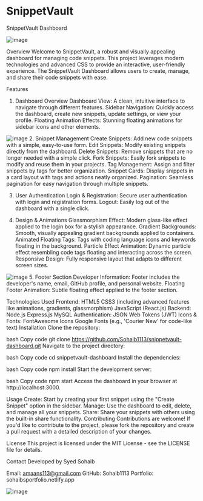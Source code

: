 # SnippetVault
SnippetVault Dashboard
 <!-- Replace with your logo URL -->
![image](https://github.com/user-attachments/assets/c9c7d6d0-0ae0-497e-abda-bec6a16317f0)

Overview
Welcome to SnippetVault, a robust and visually appealing dashboard for managing code snippets. This project leverages modern technologies and advanced CSS to provide an interactive, user-friendly experience. The SnippetVault Dashboard allows users to create, manage, and share their code snippets with ease.

Features
1. Dashboard Overview
Dashboard View: A clean, intuitive interface to navigate through different features.
Sidebar Navigation: Quickly access the dashboard, create new snippets, update settings, or view your profile.
Floating Animation Effects: Stunning floating animations for sidebar icons and other elements.
 <!-- Replace with your screenshot URL -->
![image](https://github.com/user-attachments/assets/abb2672b-e01f-42a0-b39b-087c5e87177d)
2. Snippet Management
Create Snippets: Add new code snippets with a simple, easy-to-use form.
Edit Snippets: Modify existing snippets directly from the dashboard.
Delete Snippets: Remove snippets that are no longer needed with a simple click.
Fork Snippets: Easily fork snippets to modify and reuse them in your projects.
Tag Management: Assign and filter snippets by tags for better organization.
Snippet Cards: Display snippets in a card layout with tags and actions neatly organized.
Pagination: Seamless pagination for easy navigation through multiple snippets.
 <!-- Replace with your screenshot URL -->

3. User Authentication
Login & Registration: Secure user authentication with login and registration forms.
Logout: Easily log out of the dashboard with a single click.
 <!-- Replace with your screenshot URL -->

4. Design & Animations
Glassmorphism Effect: Modern glass-like effect applied to the login box for a stylish appearance.
Gradient Backgrounds: Smooth, visually appealing gradient backgrounds applied to containers.
Animated Floating Tags: Tags with coding language icons and keywords floating in the background.
Particle Effect Animation: Dynamic particle effect resembling code tags floating and interacting across the screen.
Responsive Design: Fully responsive layout that adapts to different screen sizes.
 <!-- Replace with your screenshot URL -->


![image](https://github.com/user-attachments/assets/cf0b9f69-6990-4430-9d61-c37a11b8043a)
5. Footer Section
Developer Information: Footer includes the developer's name, email, GitHub profile, and personal website.
Floating Footer Animation: Subtle floating effect applied to the footer section.
 <!-- Replace with your screenshot URL -->

Technologies Used
Frontend:
HTML5
CSS3 (including advanced features like animations, gradients, glassmorphism)
JavaScript (React.js)
Backend:
Node.js
Express.js
MySQL
Authentication:
JSON Web Tokens (JWT)
Icons & Fonts:
FontAwesome Icons
Google Fonts (e.g., 'Courier New' for code-like text)
Installation
Clone the repository:

bash
Copy code
git clone https://github.com/Sohaib1113/snippetvault-dashboard.git
Navigate to the project directory:

bash
Copy code
cd snippetvault-dashboard
Install the dependencies:

bash
Copy code
npm install
Start the development server:

bash
Copy code
npm start
Access the dashboard in your browser at http://localhost:3000.

Usage
Create: Start by creating your first snippet using the "Create Snippet" option in the sidebar.
Manage: Use the dashboard to edit, delete, and manage all your snippets.
Share: Share your snippets with others using the built-in share functionality.
Contributing
Contributions are welcome! If you'd like to contribute to the project, please fork the repository and create a pull request with a detailed description of your changes.

License
This project is licensed under the MIT License - see the LICENSE file for details.

Contact
Developed by Syed Sohaib

Email: amaans113@gmail.com
GitHub: Sohaib1113
Portfolio: sohaibsportfolio.netlify.app



![image](https://github.com/user-attachments/assets/a9d31314-d8d4-4ece-84eb-4310052c7347)
